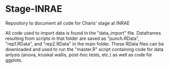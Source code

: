 # Stage-INRAE

Repository to document all code for Charis' stage at INRAE

All code used to import data is found in the "data_import" file. Dataframes resulting from scripts in that folder are saved as "punch.RData", "rep1.RData", and "rep2.RData" in the main folder. These RData files can be downloaded and used to run the "master.R" script containing code for data anlysis (anova, kruskal wallis, post-hoc tests, etc.) as well as code for ggplots. 
